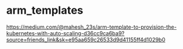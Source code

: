 # arm_templates

https://medium.com/@mahesh_23s/arm-template-to-provision-the-kubernetes-with-auto-scaling-d36cc9ca6ba9?source=friends_link&sk=e95aa659c26533d9d41155ff4d1029b0
